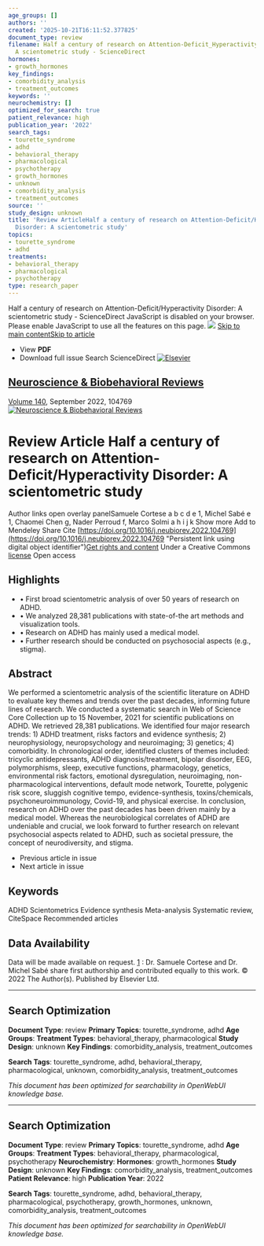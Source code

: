 ```yaml
---
age_groups: []
authors: ''
created: '2025-10-21T16:11:52.377825'
document_type: review
filename: Half a century of research on Attention-Deficit_Hyperactivity Disorder_
  A scientometric study - ScienceDirect
hormones:
- growth_hormones
key_findings:
- comorbidity_analysis
- treatment_outcomes
keywords: ''
neurochemistry: []
optimized_for_search: true
patient_relevance: high
publication_year: '2022'
search_tags:
- tourette_syndrome
- adhd
- behavioral_therapy
- pharmacological
- psychotherapy
- growth_hormones
- unknown
- comorbidity_analysis
- treatment_outcomes
source: ''
study_design: unknown
title: 'Review ArticleHalf a century of research on Attention-Deficit/Hyperactivity
  Disorder: A scientometric study'
topics:
- tourette_syndrome
- adhd
treatments:
- behavioral_therapy
- pharmacological
- psychotherapy
type: research_paper
---
```






Half a century of research on Attention-Deficit/Hyperactivity Disorder: A scientometric study - ScienceDirect
JavaScript is disabled on your browser.
Please enable JavaScript to use all the features on this page.
![](https://smetrics.elsevier.com/b/ss/elsevier-sd-prod/1/G.4--NS/1761024354401?pageName=sd%3Aproduct%3Ajournal%3Aarticle&c16=els%3Arp%3Ast&c2=sd&v185=img&v33=ae%3AANON_GUEST&c1=ae%3A228598&c12=ae%3A12975512)
[Skip to main content](#screen-reader-main-content)[Skip to article](#screen-reader-main-title)
* View **PDF**
* Download full issue
Search ScienceDirect
[![Elsevier](/eu-west-1/prod/9967f980994ff1a17f7a7931db8bddd52c4ebe4e/image/elsevier-non-solus.svg)](/journal/neuroscience-and-biobehavioral-reviews "Go to Neuroscience & Biobehavioral Reviews on ScienceDirect")
## [Neuroscience & Biobehavioral Reviews](/journal/neuroscience-and-biobehavioral-reviews "Go to Neuroscience & Biobehavioral Reviews on ScienceDirect")
[Volume 140](/journal/neuroscience-and-biobehavioral-reviews/vol/140/suppl/C "Go to table of contents for this volume/issue"), September 2022, 104769
[![Neuroscience & Biobehavioral Reviews](https://ars.els-cdn.com/content/image/1-s2.0-S0149763422X00080-cov150h.gif)](/journal/neuroscience-and-biobehavioral-reviews/vol/140/suppl/C)
# Review Article Half a century of research on Attention-Deficit/Hyperactivity Disorder: A scientometric study
Author links open overlay panelSamuele Cortese a b c d e 1, Michel Sabé e 1, Chaomei Chen g, Nader Perroud f, Marco Solmi a h i j k
Show more
Add to Mendeley
Share
Cite
[https://doi.org/10.1016/j.neubiorev.2022.104769](https://doi.org/10.1016/j.neubiorev.2022.104769 "Persistent link using digital object identifier")[Get rights and content](https://s100.copyright.com/AppDispatchServlet?publisherName=ELS&contentID=S0149763422002585&orderBeanReset=true)
Under a Creative Commons [license](http://creativecommons.org/licenses/by/4.0/)
Open access
## Highlights
* •
First broad scientometric analysis of over 50 years of research on ADHD.
* •
We analyzed 28,381 publications with state-of-the art methods and visualization tools.
* •
Research on ADHD has mainly used a medical model.
* •
Further research should be conducted on psychosocial aspects (e.g., stigma).
## Abstract
We performed a scientometric analysis of the scientific literature on ADHD to evaluate key themes and trends over the past decades, informing future lines of research. We conducted a systematic search in Web of Science Core Collection up to 15 November, 2021 for scientific publications on ADHD. We retrieved 28,381 publications. We identified four major research trends: 1) ADHD treatment, risks factors and evidence synthesis; 2) neurophysiology, neuropsychology and neuroimaging; 3) genetics; 4) comorbidity. In chronological order, identified clusters of themes included: tricyclic antidepressants, ADHD diagnosis/treatment, bipolar disorder, EEG, polymorphisms, sleep, executive functions, pharmacology, genetics, environmental risk factors, emotional dysregulation, neuroimaging, non-pharmacological interventions, default mode network, Tourette, polygenic risk score, sluggish cognitive tempo, evidence-synthesis, toxins/chemicals, psychoneuroimmunology, Covid-19, and physical exercise. In conclusion, research on ADHD over the past decades has been driven mainly by a medical model. Whereas the neurobiological correlates of ADHD are undeniable and crucial, we look forward to further research on relevant psychosocial aspects related to ADHD, such as societal pressure, the concept of neurodiversity, and stigma.
* Previous article in issue
* Next article in issue
## Keywords
ADHD
Scientometrics
Evidence synthesis
Meta-analysis
Systematic review, CiteSpace
Recommended articles
## Data Availability
Data will be made available on request.
[1](#bfn1)
:   Dr. Samuele Cortese and Dr. Michel Sabé share first authorship and contributed equally to this work.
© 2022 The Author(s). Published by Elsevier Ltd.

---

## Search Optimization

**Document Type**: review
**Primary Topics**: tourette_syndrome, adhd
**Age Groups**: 
**Treatment Types**: behavioral_therapy, pharmacological
**Study Design**: unknown
**Key Findings**: comorbidity_analysis, treatment_outcomes

**Search Tags**: tourette_syndrome, adhd, behavioral_therapy, pharmacological, unknown, comorbidity_analysis, treatment_outcomes

*This document has been optimized for searchability in OpenWebUI knowledge base.*


---

## Search Optimization

**Document Type**: review
**Primary Topics**: tourette_syndrome, adhd
**Age Groups**: 
**Treatment Types**: behavioral_therapy, pharmacological, psychotherapy
**Neurochemistry**: 
**Hormones**: growth_hormones
**Study Design**: unknown
**Key Findings**: comorbidity_analysis, treatment_outcomes
**Patient Relevance**: high
**Publication Year**: 2022

**Search Tags**: tourette_syndrome, adhd, behavioral_therapy, pharmacological, psychotherapy, growth_hormones, unknown, comorbidity_analysis, treatment_outcomes

*This document has been optimized for searchability in OpenWebUI knowledge base.*
